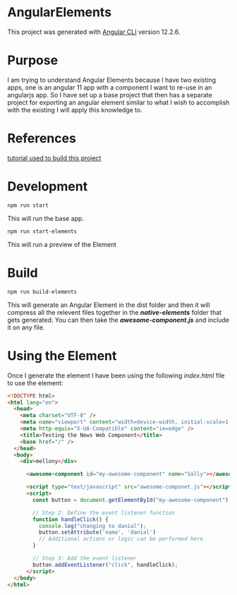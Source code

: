 # AngularElements

This project was generated with [Angular CLI](https://github.com/angular/angular-cli) version 12.2.6.

# Purpose
I am trying to understand Angular Elements because I have two existing apps, one is an angular 11 app with a component I want to re-use in an angularjs app. So I have set up a base project that then has a separate project for exporting an angular element similar to what I wish to accomplish with the existing I will apply this knowledge to.

# References
[tutorial used to build this project](https://micklawitzke.medium.com/build-web-components-out-of-an-existing-angular-app-with-angular-elements-7dacf84b2fb3)

# Development

```
npm run start
```
This will run the base app.

```
npm run start-elements
```
This will run a preview of the Element

# Build

```
npm run build-elements
```
This will generate an Angular Element in the dist folder and then it will compress all the relevent files together in the ***native-elements*** folder that gets generated. You can then take the ***awesome-component.js*** and include it on any file.

# Using the Element
Once I generate the element I have been using the following *index.html* file to use the element:
```html
<!DOCTYPE html>
<html lang="en">
  <head>
    <meta charset="UTF-8" />
    <meta name="viewport" content="width=device-width, initial-scale=1.0" />
    <meta http-equiv="X-UA-Compatible" content="ie=edge" />
    <title>Testing the News Web Component</title>
    <base href="/" />
  </head>
  <body>
    <div>mellony</div>

      <awesome-component id="my-awesome-component" name="Sally"></awesome-component>

      <script type="text/javascript" src="awesome-componet.js"></script>
      <script>
        const button = document.getElementById("my-awesome-component");

        // Step 2: Define the event listener function
        function handleClick() {
          console.log("changing to danial");
          button.setAttribute('name', 'danial')
          // Additional actions or logic can be performed here
        }

        // Step 3: Add the event listener
        button.addEventListener("click", handleClick);
      </script>
  </body>
</html>
```
